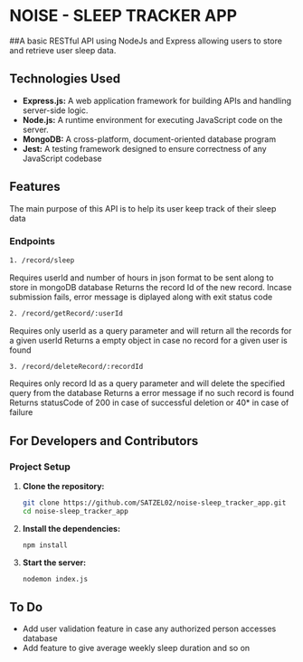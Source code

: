 # NOISE - SLEEP TRACKER APP

##A basic RESTful API using NodeJs and Express allowing users to store and retrieve user sleep data.

## Technologies Used

- **Express.js:** A web application framework for building APIs and handling server-side logic.
- **Node.js:** A runtime environment for executing JavaScript code on the server.
- **MongoDB:** A cross-platform, document-oriented database program
- **Jest:** A testing framework designed to ensure correctness of any JavaScript codebase

## Features

The main purpose of this API is to help its user keep track of their sleep data

### Endpoints

```bash
1. /record/sleep
```
Requires userId and number of hours in json format to be sent along to store in mongoDB database
Returns the record Id of the new record.
Incase submission fails, error message is diplayed along with exit status code

```bash
2. /record/getRecord/:userId
```
Requires only userId as a query parameter and will return all the records for a given userId
Returns a empty object in case no record for a given user is found

```bash
3. /record/deleteRecord/:recordId
```
Requires only record Id as a query parameter and will delete the specified query from the database
Returns a error message if no such record is found
Returns statusCode of 200 in case of successful deletion or 40* in case of failure

## For Developers and Contributors

### Project Setup

1. **Clone the repository:**

    ```bash
    git clone https://github.com/SATZEL02/noise-sleep_tracker_app.git
    cd noise-sleep_tracker_app

2. **Install the dependencies:**
 
   ```bash
   npm install

3. **Start the server:**
  
   ```bash
   nodemon index.js


## To Do

* Add user validation feature in case any authorized person accesses database
* Add feature to give average weekly sleep duration and so on 